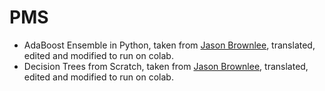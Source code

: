 # PMS

*   AdaBoost Ensemble in Python, taken from [Jason Brownlee](https://machinelearningmastery.com/adaboost-ensemble-in-python/), translated, edited and modified to run on colab.
*   Decision Trees from Scratch, taken from [Jason Brownlee](https://machinelearningmastery.com/implement-decision-tree-algorithm-scratch-python/), translated, edited and modified to run on colab.
